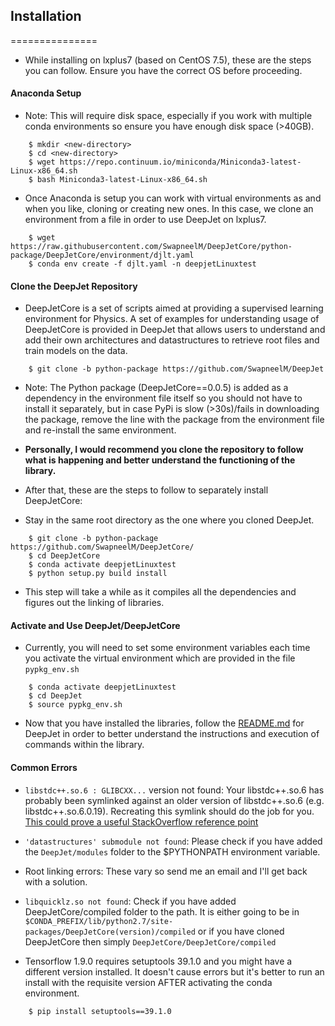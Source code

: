## Installation
===============

* While installing on lxplus7 (based on CentOS 7.5), these are the steps you can follow. Ensure you have the correct OS before proceeding.

#### Anaconda Setup

* Note: This will require disk space, especially if you work with multiple conda environments so ensure you have enough disk space (>40GB).

```
    $ mkdir <new-directory> 
    $ cd <new-directory>
    $ wget https://repo.continuum.io/miniconda/Miniconda3-latest-Linux-x86_64.sh
    $ bash Miniconda3-latest-Linux-x86_64.sh
```

* Once Anaconda is setup you can work with virtual environments as and when you like, cloning or creating new ones. In this case, we clone an environment from a file in order to use DeepJet on lxplus7.

```
    $ wget https://raw.githubusercontent.com/SwapneelM/DeepJetCore/python-package/DeepJetCore/environment/djlt.yaml
    $ conda env create -f djlt.yaml -n deepjetLinuxtest
```

#### Clone the DeepJet Repository

* DeepJetCore is a set of scripts aimed at providing a supervised learning environment for Physics. A set of examples for understanding usage of DeepJetCore is provided in DeepJet that allows users to understand and add their own architectures and datastructures to retrieve root files and train models on the data.

```
    $ git clone -b python-package https://github.com/SwapneelM/DeepJet
```

* Note: The Python package (DeepJetCore==0.0.5) is added as a dependency in the environment file itself so you should not have to install it separately, but in case PyPi is slow (>30s)/fails in downloading the package, remove the line with the package from the environment file and re-install the same environment. 

* **Personally, I would recommend you clone the repository to follow what is happening and better understand the functioning of the library.**

* After that, these are the steps to follow to separately install DeepJetCore:

* Stay in the same root directory as the one where you cloned DeepJet.

```
    $ git clone -b python-package https://github.com/SwapneelM/DeepJetCore/
    $ cd DeepJetCore 
    $ conda activate deepjetLinuxtest
    $ python setup.py build install 
```

* This step will take a while as it compiles all the dependencies and figures out the linking of libraries.

#### Activate and Use DeepJet/DeepJetCore

* Currently, you will need to set some environment variables each time you activate the virtual environment which are provided in the file `pypkg_env.sh` 

```
    $ conda activate deepjetLinuxtest
    $ cd DeepJet
    $ source pypkg_env.sh
```

* Now that you have installed the libraries, follow the [README.md](https://github.com/SwapneelM/DeepJet) for DeepJet in order to better understand the instructions and execution of commands within the library.
    
#### Common Errors

* `libstdc++.so.6 : GLIBCXX...` version not found: Your libstdc++.so.6 has probably been symlinked against an older version of libstdc++.so.6 (e.g. libstdc++.so.6.0.19). Recreating this symlink should do the job for you. [This could prove a useful StackOverflow reference point](https://stackoverflow.com/a/16445803/5087991)

* `'datastructures' submodule not found`: Please check if you have added the `DeepJet/modules` folder to the $PYTHONPATH environment variable.

* Root linking errors: These vary so send me an email and I'll get back with a solution.

* `libquicklz.so not found`: Check if you have added DeepJetCore/compiled folder to the path. It is either going to be in `$CONDA_PREFIX/lib/python2.7/site-packages/DeepJetCore(version)/compiled` or if you have cloned DeepJetCore then simply `DeepJetCore/DeepJetCore/compiled`

* Tensorflow 1.9.0 requires setuptools 39.1.0 and you might have a different version installed. It doesn't cause errors but it's better to run an install with the requisite version AFTER activating the conda environment.

```
    $ pip install setuptools==39.1.0
```







